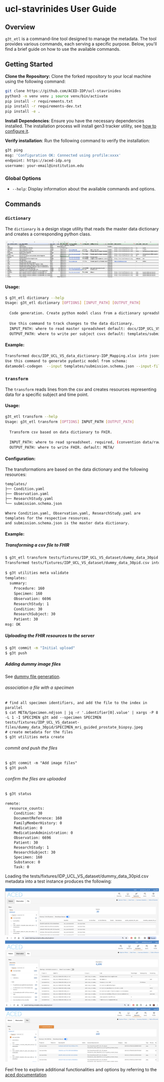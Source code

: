 # ucl-stavrinides User Guide

## Overview

`g3t_etl` is a command-line tool designed to manage the metadata. The tool provides various commands, each serving a specific purpose. Below, you'll find a brief guide on how to use the available commands.

## Getting Started


**Clone the Repository:** Clone the forked repository to your local machine using the following command:

```bash
git clone https://github.com/ACED-IDP/ucl-stavrinides
python3 -m venv venv ; source venv/bin/activate
pip install -r requirements.txt
pip install -r requirements-dev.txt
pip install -e .
```
**Install Dependencies**: Ensure you have the necessary dependencies installed.
The installation process will install gen3 tracker utility, see [how to configure it](https://aced-idp.github.io/getting-started/).

**Verify installation**: Run the following command to verify the installation:

```bash
g3t ping
msg: 'Configuration OK: Connected using profile:xxxx'
endpoint: https://aced-idp.org
username: your-email@institution.edu
```

### Global Options

- `--help`: Display information about the available commands and options.

## Commands

### `dictionary`

The `dictionary` is a design stage utility that reads the master data dictionary and creates a corresponding python class.

![](docs/fhir_mapping_dictionary.png)

#### Usage:

```bash
$ g3t_etl dictionary --help
Usage: g3t_etl dictionary [OPTIONS] [INPUT_PATH] [OUTPUT_PATH]

  Code generation. Create python model class from a dictionary spreadsheet.

  Use this command to track changes to the data dictionary.
  INPUT_PATH: where to read master spreadsheet default: docs/IDP_UCL_VS_data_dictionary-IDP_Mapping.xlsx
  OUTPUT_PATH: where to write per subject csvs default: templates/submission.schema.json


```

#### Example:

```bash
Transformed docs/IDP_UCL_VS_data_dictionary-IDP_Mapping.xlsx into jsonschema file in templates/submission.schema.json
Use this command to generate pydantic model from schema:
datamodel-codegen  --input templates/submission.schema.json --input-file-type jsonschema  --output ucl_stavrinides/submission.py --field-extra-keys json_schema_extra
```


### `transform`

The `transform` reads lines from the csv and creates resources representing data for a specific subject and time point.

#### Usage:

```bash
g3t_etl transform --help
Usage: g3t_etl transform [OPTIONS] INPUT_PATH [OUTPUT_PATH]

  Transform csv based on data dictionary to FHIR.

  INPUT_PATH: where to read spreadsheet. required, (convention data/raw/XXXX.xlsx)
  OUTPUT_PATH: where to write FHIR. default: META/


```

#### Configuration:

The transformations are based on the data dictionary and the following resources:

```shell
templates/
├── Condition.yaml
├── Observation.yaml
├── ResearchStudy.yaml
└── submission.schema.json

Where Condition.yaml, Observation.yaml, ResearchStudy.yaml are templates for the respective resources.
and submission.schema.json is the master data dictionary.
```



#### Example:

##### Transforming a csv file to FHIR

```bash
$ g3t_etl transform tests/fixtures/IDP_UCL_VS_dataset/dummy_data_30pid.csv
Transformed tests/fixtures/IDP_UCL_VS_dataset/dummy_data_30pid.csv into META

$ g3t utilities meta validate
templates:
  summary:
    Procedure: 160
    Specimen: 160
    Observation: 6696
    ResearchStudy: 1
    Condition: 30
    ResearchSubject: 30
    Patient: 30
msg: OK

```

##### Uploading the FHIR resources to the server

```bash
$ g3t commit -m "Initial upload"
$ g3t push

```

##### Adding dummy image files

See [dummy file generation](tests/fixtures/IDP_UCL_VS_dataset-files/README.md).

###### association a file with a specimen
```shell
# find all specimen identifiers, and add the file to the index in parallel
$ cat META/Specimen.ndjson | jq -r '.identifier[0].value' | xargs -P 8 -L 1 -I SPECIMEN g3t add --specimen SPECIMEN tests/fixtures/IDP_UCL_VS_dataset-files/dummy_data_30pid/SPECIMEN_mri_guided_prostate_biopsy.jpeg
# create metadata for the files
$ g3t utilities meta create
```

###### commit and push the files
```shell
$ g3t commit -m "Add image files"
$ g3t push
```

###### confirm the files are uploaded
```shell
$ g3t status

remote:
  resource_counts:
    Condition: 30
    DocumentReference: 160
    FamilyMemberHistory: 0
    Medication: 0
    MedicationAdministration: 0
    Observation: 6696
    Patient: 30
    ResearchStudy: 1
    ResearchSubject: 30
    Specimen: 160
    Substance: 0
    Task: 0

```


Loading the tests/fixtures/IDP_UCL_VS_dataset/dummy_data_30pid.csv metadata into a test instance produces the following:

![](docs/patient-explorer.png)
![](docs/observation-explorer.png)
![](docs/files-explorer.png)

Feel free to explore additional functionalities and options by referring to the [aced documentation](https://aced-idp.github.io/)
